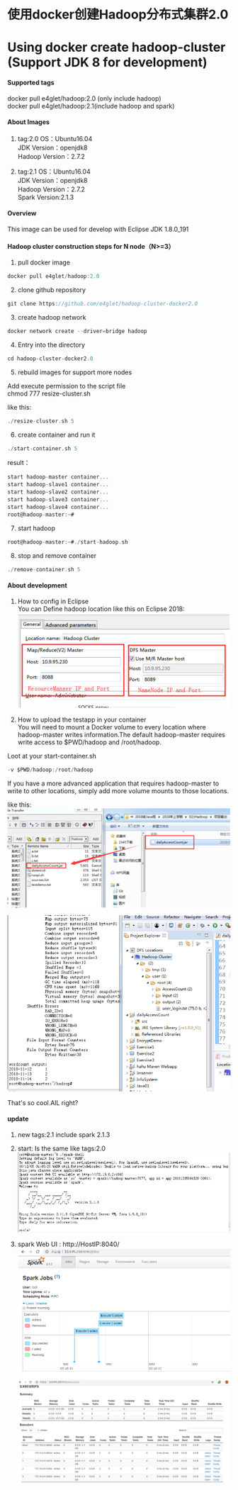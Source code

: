 ﻿# 使用docker创建Hadoop分布式集群2.0
 # Using docker create hadoop-cluster (Support JDK 8 for development)


#### Supported tags
docker pull e4glet/hadoop:2.0 (only include hadoop)  
docker pull e4glet/hadoop:2.1(include hadoop and spark)  

#### About Images

1. tag:2.0
OS：Ubuntu16.04  
JDK Version：openjdk8  
Hadoop Version：2.7.2  

2. tag:2.1
OS：Ubuntu16.04  
JDK Version：openjdk8  
Hadoop Version：2.7.2  
Spark Version:2.1.3  


#### Overview

This image can be used for develop with Eclipse JDK 1.8.0_191


#### Hadoop cluster construction steps for N node（N>=3）

1. pull docker image
```c
docker pull e4glet/hadoop:2.0
```
2. clone github repository
```c
git clone https://github.com/e4glet/hadoop-cluster-docker2.0
```

3. create hadoop network
```c
docker network create --driver=bridge hadoop
```
4. Entry into the directory
```c
cd hadoop-cluster-docker2.0
```
5. rebuild images for support more nodes  
   
Add execute permission to the script file  
chmod 777 resize-cluster.sh  

like this:

```c
./resize-cluster.sh 5
```
6. create container and run it
```c
./start-container.sh 5
```
result：
```c
start hadoop-master container...
start hadoop-slave1 container...
start hadoop-slave2 container...
start hadoop-slave3 container...
start hadoop-slave4 container...
root@hadoop-master:~# 
```   

7. start hadoop
```c
root@hadoop-master:~#./start-hadoop.sh
```


8. stop and remove container
```c
./remove-container.sh 5
```

#### About development

1. How to config in Eclipse  
You can Define hadoop location like this on Eclipse 2018:  
![alt tag](https://github.com/e4glet/hadoop-cluster-docker2.0/blob/master/20181116092709.png)

2. How to upload the testapp in your container  
You will need to mount a Docker volume to every location where hadoop-master writes information.The default hadoop-master requires write access to $PWD/hadoop and /root/hadoop.   

Loot at your start-container.sh  
```c
-v $PWD/hadoop:/root/hadoop
```

If you have a more advanced application that requires hadoop-master to write to other locations, simply add more volume mounts to those locations.

like this:  
![alt tag](https://github.com/e4glet/hadoop-cluster-docker2.0/blob/master/20181116094759.png)  

![alt tag](https://github.com/e4glet/hadoop-cluster-docker2.0/blob/master/20181116094816.png)

That's so cool.AlL right?

#### update

1. new tags:2.1 include spark 2.1.3 

2. start: Is the same like tags:2.0
![alt tag](https://github.com/e4glet/hadoop-cluster-docker2.0/blob/master/hadoop-spark01.png) 

3. spark Web UI : http://HostIP:8040/  
![alt tag](https://github.com/e4glet/hadoop-cluster-docker2.0/blob/master/hadoop-spark02.png)  
![alt tag](https://github.com/e4glet/hadoop-cluster-docker2.0/blob/master/hadoop-spark03.png)  


